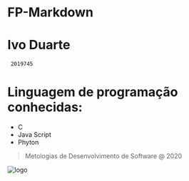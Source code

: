 # FP-Markdown

# Ivo Duarte  
 
     2019745
     
# Linguagem de programação conhecidas:

* C
* Java Script
* Phyton

> Metologias de Desenvolvimento de Software @ 2020

![logo](https://eduportugal.eu/wp-content/uploads/2017/08/eduportugal_ipleiria_n.jpg)
